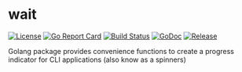 # wait

[![License](https://img.shields.io/github/license/gonvenience/wait.svg)](https://github.com/gonvenience/wait/blob/master/LICENSE)
[![Go Report Card](https://goreportcard.com/badge/github.com/gonvenience/wait)](https://goreportcard.com/report/github.com/gonvenience/wait)
[![Build Status](https://travis-ci.org/gonvenience/wait.svg?branch=master)](https://travis-ci.org/gonvenience/wait)
[![GoDoc](https://godoc.org/github.com/gonvenience/wait/pkg?status.svg)](https://godoc.org/github.com/gonvenience/wait)
[![Release](https://img.shields.io/github/release/gonvenience/wait.svg)](https://github.com/gonvenience/wait/releases/latest)

Golang package provides convenience functions to create a progress indicator for CLI applications (also know as a spinners)
